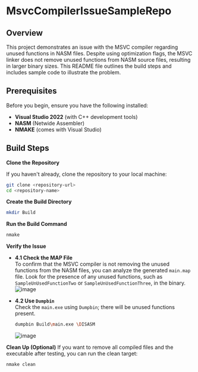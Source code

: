 # MsvcCompilerIssueSampleRepo

## Overview

This project demonstrates an issue with the MSVC compiler regarding unused functions in NASM files.
Despite using optimization flags, the MSVC linker does not remove unused functions from NASM source files, resulting in larger binary sizes.
This README file outlines the build steps and includes sample code to illustrate the problem.

## Prerequisites

Before you begin, ensure you have the following installed:

- **Visual Studio 2022** (with C++ development tools)
- **NASM** (Netwide Assembler)
- **NMAKE** (comes with Visual Studio)

## Build Steps

**Clone the Repository**

   If you haven't already, clone the repository to your local machine:
   ```bash
   git clone <repository-url>
   cd <repository-name>
   ```

**Create the Build Directory**
  ```bash
  mkdir Build
  ```

**Run the Build Command**
  ```bash
  nmake
  ```

**Verify the Issue**

   - **4.1 Check the MAP File**  
     To confirm that the MSVC compiler is not removing the unused functions from the NASM files, you can analyze the generated `main.map` file. Look for the presence of any unused functions, such as `SampleUnUsedFunctionTwo` or `SampleUnUsedFunctionThree`, in the binary.
     ![image](https://github.com/user-attachments/assets/d48953c1-a89c-4e6d-98f2-7dd46e0e0041)


   - **4.2 Use `Dumpbin`**  
     Check the `main.exe` using `Dumpbin`; there will be unused functions present.
     ```bash
     dumpbin Build\main.exe \DISASM
     ```
     ![image](https://github.com/user-attachments/assets/e305ec1a-2243-4501-ac7b-79746566f999)


**Clean Up (Optional)**
If you want to remove all compiled files and the executable after testing, you can run the clean target:
```bash
nmake clean
```
